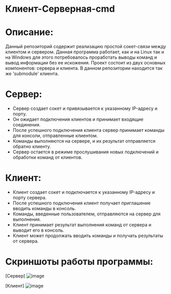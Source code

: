 # Клиент-Серверная-cmd

# Описание: 

Данный репозиторий содержит реализацию простой сокет-связи между клиентом и сервером. Данная программа работает, как и на Linux так и на Windows для этого потребовалось проработать выводы команд и вывод информации без ее искожения. Проект состоит из двух основных компонентов: сервера и клиента.
В данном репозитории находится так же 'submodule' клиента.



# Сервер:
- Сервер создает сокет и привязывается к указанному IP-адресу и порту.
- Он ожидает подключения клиентов и принимает входящие соединения.
- После успешного подключения клиента сервер принимает команды для консоли, отправленные клиентом.
- Команды выполняются на сервере, и их результат отправляется обратно клиенту.
- Сервер остается в режиме прослушивания новых подключений и обработки команд от клиентов.




# Клиент:
- Клиент создает сокет и подключается к указанному IP-адресу и порту сервера.
- После успешного подключения клиент получает приглашение вводить команды в консоль.
- Команды, введенные пользователем, отправляются на сервер для выполнения.
- Клиент принимает результат выполнения команд от сервера и выводит его в консоль.
- Клиент может продолжать вводить команды и получать результаты от сервера.




# Скриншоты работы программы:

[Сервер]
![image](https://github.com/SeVaSe/socket_server/assets/108822198/0c1703d0-f837-4eb8-ba91-ab26e529b4e7)


[Клиент]
![image](https://github.com/SeVaSe/socket_server/assets/108822198/1879f12e-07dc-4d7b-ac51-c7b78dc075c1)

